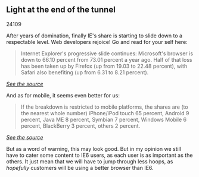 <article><h2>Light at the end of the tunnel</h2><time><span class="day">2</span><span class="month">4</span><span class="year">109</span></time><p>After years of domination, finally IE's share is starting to slide down to a respectable level. Web developers rejoice! Go and read for your self here:</p><blockquote cite="http://mobile.itwire.com/content/view/24793/53"><p>Internet Explorer's progressive slide continues: Microsoft's browser is down to 66.10 percent from 73.01 percent a year ago. Half of that loss has been taken up by Firefox (up from 19.03 to 22.48 percent), with Safari also benefiting (up from 6.31 to 8.21 percent).</p></blockquote><p><cite><a href="http://mobile.itwire.com/content/view/24793/53">See the source</a></cite></p><p>And as for mobile, it seems even better for us:</p><blockquote cite="http://mobile.itwire.com/content/view/24793/53/1/1/"><p>If the breakdown is restricted to mobile platforms, the shares are (to the nearest whole number) iPhone/iPod touch 65 percent, Android 9 percent, Java ME 8 percent, Symbian 7 percent, Windows Mobile 6 percent, BlackBerry 3 percent, others 2 percent.</p></blockquote><p><cite><a href="http://mobile.itwire.com/content/view/24793/53/1/1/">See the source</a></cite></p><p>But as a word of warning, this may look good. But in my opinion we still have to cater some content to IE6 users, as each user is as important as the others. It just mean that we will have to jump through less hoops, as <em>hopefully</em> customers will be using a better browser than IE6.</p></article>